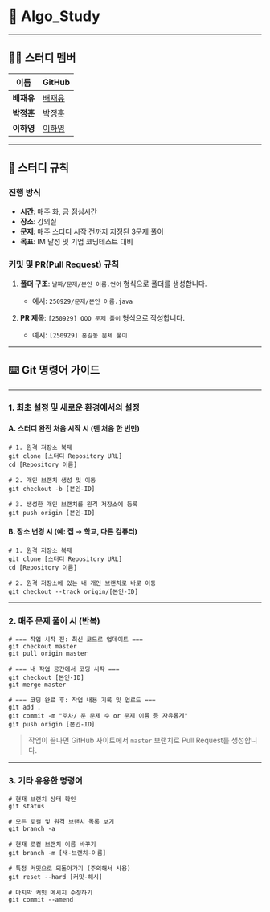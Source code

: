 
# 🚀 Algo_Study
---

## 👨‍💻 스터디 멤버

| 이름     | GitHub                               |
| -------- | ------------------------------------ | 
| **배재유** | [배재유](https://github.com/platypus3036)  |
| **박정훈** | [박정훈](https://github.com/winter3671)    | 
| **이하영** | [이하영](https://github.com/gkdud112837)     | 


---

## 📜 스터디 규칙

### **진행 방식**
- **시간**: 매주 화, 금 점심시간
- **장소**: 강의실
- **문제**: 매주 스터디 시작 전까지 지정된 3문제 풀이
- **목표**: IM 달성 및 기업 코딩테스트 대비

### **커밋 및 PR(Pull Request) 규칙**
1.  **폴더 구조**: `날짜/문제/본인 이름.언어` 형식으로 폴더를 생성합니다.
    - 예시: `250929/문제/본인 이름.java`

2.  **PR 제목**: `[250929] OOO 문제 풀이` 형식으로 작성합니다.
    - 예시: `[250929] 홍길동 문제 풀이`
---

## ⌨️ Git 명령어 가이드
---

### 1. 최초 설정 및 새로운 환경에서의 설정

#### A. 스터디 완전 처음 시작 시 (맨 처음 한 번만)

```
# 1. 원격 저장소 복제
git clone [스터디 Repository URL]
cd [Repository 이름]

# 2. 개인 브랜치 생성 및 이동
git checkout -b [본인-ID]

# 3. 생성한 개인 브랜치를 원격 저장소에 등록
git push origin [본인-ID]
```

#### B. 장소 변경 시 (예: 집 → 학교, 다른 컴퓨터)

```
# 1. 원격 저장소 복제
git clone [스터디 Repository URL]
cd [Repository 이름]

# 2. 원격 저장소에 있는 내 개인 브랜치로 바로 이동
git checkout --track origin/[본인-ID]
```

---

### 2. 매주 문제 풀이 시 (반복)

```
# === 작업 시작 전: 최신 코드로 업데이트 ===
git checkout master
git pull origin master

# === 내 작업 공간에서 코딩 시작 ===
git checkout [본인-ID]
git merge master

# === 코딩 완료 후: 작업 내용 기록 및 업로드 ===
git add .
git commit -m "주차/ 푼 문제 수 or 문제 이름 등 자유롭게"
git push origin [본인-ID]
```
> 작업이 끝나면 GitHub 사이트에서 `master` 브랜치로 Pull Request를 생성합니다.

---

### 3. 기타 유용한 명령어

```
# 현재 브랜치 상태 확인
git status

# 모든 로컬 및 원격 브랜치 목록 보기
git branch -a

# 현재 로컬 브랜치 이름 바꾸기
git branch -m [새-브랜치-이름]

# 특정 커밋으로 되돌아가기 (주의해서 사용)
git reset --hard [커밋-해시]

# 마지막 커밋 메시지 수정하기
git commit --amend
```
